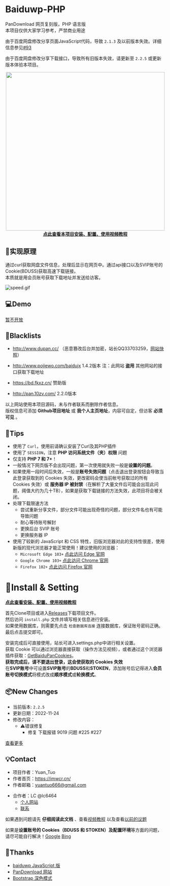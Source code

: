 # Baiduwp-PHP

PanDownload 网页复刻版，PHP 语言版<br/>
本项目仅供大家学习参考，严禁商业用途

由于百度网盘修改分享页面JavaScript代码，导致 `2.1.3` 及以前版本失效。详细信息参见[#93](https://github.com/yuantuo666/baiduwp-php/issues/93)

由于百度网盘修改分享下载接口，导致所有旧版本失效，请更新至 `2.2.5` 或更新版本体验本项目。<br/>

<div align="center"><a href="https://www.bilibili.com/video/BV1N5411A77n"><img src="https://i.loli.net/2021/04/04/9NJ2lC4T78o1XmZ.png" width="500"><br /><b>点此查看本项目安装、配置、使用视频教程</b></a></div>

## 🔎实现原理
通过curl获取网盘文件信息，处理后显示在网页中。通过api接口以及SVIP账号的Cookie(BDUSS)获取高速下载链接。<br/>
本质就是用会员账号获取下载地址并发送给访客。

![speed.gif](https://i.loli.net/2021/04/04/pRD1hA8rKLeEbn9.gif)

## 💻Demo
[暂不开放](http://imwcr.cn/api/bdwp/)<br />

## 🚧Blacklists
- http://www.dupan.cc/ （恶意篡改后台并加密，站长QQ33703259，[网站快照](https://web.archive.org/web/20210125182649/http://www.dupan.cc/)）

- http://www.pojiewo.com/baidujx 1.4.2版本  注：此网站 **盗用** 其他网站的接口获取下载地址
- https://bd.fkxz.cn/ 赞助版
- http://pan.10zv.com/ 2.2.0版本
<!-- - http://wp.nanmu.cool/ 2.1.8版本 注：站长拒不修改 -->
<!-- - http://baidu.mfs-2020.com/ 2.2.0版本 -->
<!-- - https://pan.vxians.tk/ 暂时无法访问 -->
<!-- - https://pan.xiaoshuyun.cn/ 1.4.3版本 无密码 -->
<!-- - https://bd.pkqjsq.top/ 1.4.3版本 -->
<!-- - http://pan.0ddt.com/ 1.0版本 -->
<!-- - https://129.146.174.245/ 1.4.5版本 -->
<!-- - https://pan.lie01.com/ 1.4.3版本 -->
<!-- - https://www.bdwp.cf/ 1.4.3版本 -->

以上网站使用本项目源码，未与作者联系而删除作者信息。<br />
版权信息可添加 **Github项目地址** 或 **我个人主页地址**，内容可自定，但访客 **必须可见** 。<br />

## 📌Tips
- 使用了 `Curl`，使用前请确认安装了Curl及其PHP插件
- 使用了 `SESSION`，注意 **PHP 访问系统文件（夹）权限** 问题
- 仅支持 **PHP 7 和 7+**！
- 一般情况下网页版不会出现问题，第一次使用就失败一般是**设置的问题**。
- 如果使用一段时间后失效，一般是**账号失效问题**（点击退出登录按钮会导致当此登录获取到的 Cookies 失效，更改密码会使当前帐号获取过的所有 Cookies 失效）或 **服务器 IP 被封禁**（在解析了大量文件后可能会出现此问题，阈值大约为几十TB），如果是获取下载链接的方法失效，此项目将会被关闭。
- 处理下载限速方法
  - 尝试重新分享文件，部分文件可能出现奇怪的问题，部分文件名也有可能导致问题
  - 耐心等待账号解封
  - 更换后台 SVIP 账号
  - 更换服务器 IP
- 使用了较新的 JavaScript 和 CSS 特性，旧版浏览器对此的支持性很差，使用新版的现代浏览器才能正常使用！建议使用的浏览器：
  - `Microsoft Edge 103+` [点此访问 Edge 官网](https://www.microsoft.com/zh-cn/edge)
  - `Google Chrome 103+` [点此访问 Chrome 官网](https://www.google.cn/chrome/)
  - `Firefox 102+` [点此访问 Firefox 官网](https://www.firefox.com.cn/)

# 🔧Install & Setting
[**点此查看安装、配置、使用视频教程**](https://www.bilibili.com/video/BV1N5411A77n)

首先Clone项目或进入[Releases](https://github.com/yuantuo666/baiduwp-php/releases)下载项目文件。<br />
然后访问 `install.php` 文件并填写相关信息进行安装。<br />
如果使用数据库，则需要先点击 `检查数据库连接` 连接数据库，保证账号密码正确。<br />
最后点击提交即可。<br />

安装完成后可直接使用，站长可进入settings.php中进行相关设置。<br />
获取 Cookie 可以通过浏览器直接获取（操作方法见视频），或者通过这个浏览器插件获取：[GetBaiduPanCookies](https://github.com/dylanbai8/GetBaiduPanCookies)。<br />
**获取完成后，请不要退出登录，这会使获取的 Cookies 失效**<br />
在**SVIP账号**中可设置**SVIP账号**的**BDUSS**和**STOKEN**，添加账号后记得进入**会员账号切换模式**将模式改成**顺序模式**或**轮换模式**。<br />

## 📦New Changes
- 当前版本: `2.2.5`
- 更新日期：2022-11-24
- 修改内容：
  - ⚠错误修复
    - 修复 下载报错 9019 问题 #225 #227

[查看更多](Update.md)

## 💡Contact
- 项目作者：Yuan_Tuo
- 作者首页：https://imwcr.cn/
- 作者邮箱：yuantuo666@gmail.com
<!--- Telegram：
  - [@yuantuo666](https://t.me/yuantuo666)
  - [Telegram频道](https://t.me/baiduwp_php)-->
- 合作者：LC @lc6464
  - [个人网站](https://lcwebsite.cn/ "LC的网站")
  - [联系](https://lcwebsite.cn/web/contact.aspx "联系 LC")

如果遇到问题请先 **仔细阅读此文档** 、查看[视频教程](https://www.bilibili.com/video/BV1N5411A77n)
以及查看[以前的议题](https://github.com/yuantuo666/baiduwp-php/issues)<br />

如果是**设置账号的 Cookies（BDUSS 和 STOKEN）**及**配置环境**等方面的问题，请尽可能自行解决！[Google](https://www.google.com/ "谷歌") [Bing](https://cn.bing.com/ "必应")<br />


## 🔔Thanks
- [baiduwp JavaScript 版](https://github.com/TkzcM/baiduwp "baiduwp 项目")
- [PanDownload 网站](https://pandownload.com/ "PanDownload 网站")
- [Bootstrap 深色模式](https://github.com/vinorodrigues/bootstrap-dark "bootstrap-dark 项目")
